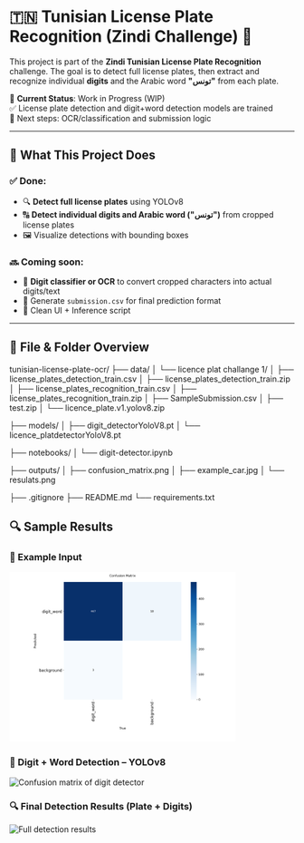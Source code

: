 # 🇹🇳 Tunisian License Plate Recognition (Zindi Challenge) 🚗

This project is part of the **Zindi Tunisian License Plate Recognition** challenge. The goal is to detect full license plates, then extract and recognize individual **digits** and the Arabic word **"تونس"** from each plate.

📌 **Current Status**: Work in Progress (WIP)  
✅ License plate detection and digit+word detection models are trained  
🧠 Next steps: OCR/classification and submission logic

---

## 🧪 What This Project Does

### ✅ Done:
- 🔍 **Detect full license plates** using YOLOv8
- 🔠 **Detect individual digits and Arabic word ("تونس")** from cropped license plates
- 🖼️ Visualize detections with bounding boxes

### 🔜 Coming soon:
- 🧠 **Digit classifier or OCR** to convert cropped characters into actual digits/text
- 📄 Generate `submission.csv` for final prediction format
- 🧹 Clean UI + Inference script

---

## 🧰 File & Folder Overview

tunisian-license-plate-ocr/
├── data/
│   └── licence plat challange 1/
│       ├── license_plates_detection_train.csv
│       ├── license_plates_detection_train.zip
│       ├── license_plates_recognition_train.csv
│       ├── license_plates_recognition_train.zip
│       ├── SampleSubmission.csv
│       ├── test.zip
│       └── licence_plate.v1.yolov8.zip

├── models/
│   ├── digit_detectorYoloV8.pt
│   └── licence_platdetectorYoloV8.pt

├── notebooks/
│   └── digit-detector.ipynb

├── outputs/
│   ├── confusion_matrix.png
│   ├── example_car.jpg
│   └── resulats.png

├── .gitignore
├── README.md
└── requirements.txt
## 🔍 Sample Results

### 📌 Example Input
<img src="tunisian-license-plate-ocr/outputs/confusion_matrix.png" alt="Example car input" width="400"/>

### 🧠 Digit + Word Detection – YOLOv8
<img src="outputs\confusion_matrix.png" alt="Confusion matrix of digit detector" width="500"/>

### 🔍 Final Detection Results (Plate + Digits)
<img src="outputs/resulats.png" alt="Full detection results" width="500"/>
